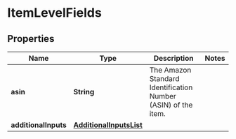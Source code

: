 
# ItemLevelFields

## Properties
Name | Type | Description | Notes
------------ | ------------- | ------------- | -------------
**asin** | **String** | The Amazon Standard Identification Number (ASIN) of the item. | 
**additionalInputs** | [**AdditionalInputsList**](AdditionalInputsList.md) |  | 



